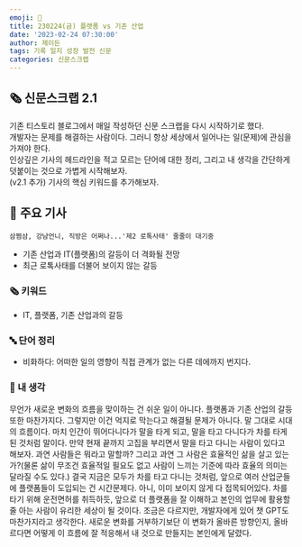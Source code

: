 ```yaml
---
emoji: 📰
title: 230224(금) 플랫폼 vs 기존 산업
date: '2023-02-24 07:30:00'
author: 제이든
tags: 기록 일지 성장 발전 신문
categories: 신문스크랩
---
```


## 🗞️ 신문스크랩 2.1

기존 티스토리 블로그에서 매일 작성하던 신문 스크랩을 다시 시작하기로 했다.<br/>
개발자는 문제를 해결하는 사람이다. 그러니 항상 세상에서 일어나는 일(문제)에 관심을 가져야 한다.<br/>
인상깊은 기사의 헤드라인을 적고 모르는 단어에 대한 정리, 그리고 내 생각을 간단하게 덧붙이는 것으로 가볍게 시작해보자.<br/>
(v2.1 추가) 기사의 핵심 키워드를 추가해보자.

## 🌻 주요 기사

`삼쩜삼, 강남언니, 직방은 어쩌나...'제2 로톡사태' 줄줄이 대기중`

- 기존 산업과 IT(플랫폼)의 갈등이 더 격화될 전망
- 최근 로톡사태를 더불어 보이지 않는 갈등

### 🗞 키워드

- IT, 플랫폼, 기존 산업과의 갈등

### 🔤 단어 정리

- 비화하다: 어떠한 일의 영향이 직접 관계가 없는 다른 데에까지 번지다.

### 🤔 내 생각

무언가 새로운 변화의 흐름을 맞이하는 건 쉬운 일이 아니다. 플랫폼과 기존 산업의 갈등 또한 마찬가지다. 그렇지만 이건 억지로 막는다고 해결될 문제가 아니다.
말 그대로 시대의 흐름이다. 마치 인간이 뛰어다니다가 말을 타게 되고, 말을 타고 다니다가 차를 타게 된 것처럼 말이다. 만약 현재 끝까지 고집을 부리면서 말을
타고 다니는 사람이 있다고 해보자. 과연 사람들은 뭐라고 말할까? 그리고 과연 그 사람은 효율적인 삶을 살고 있는가?(물론 삶이 무조건 효율적일 필요도 없고 사람이
느끼는 기준에 따라 효율의 의미는 달라질 수도 있다.) 결국 지금은 모두가 차를 타고 다니는 것처럼, 앞으로 여러 산업군들에 플랫폼들이 도입되는 건 시간문제다. 아니,
이미 보이지 않게 다 접목되어있다. 차를 타기 위해 운전면허를 취득하듯, 앞으로 더 플랫폼을 잘 이해하고 본인의 업무에 활용할 줄 아는 사람이 유리한 세상이 될 것이다.
조금은 다르지만, 개발자에게 있어 챗 GPT도 마찬가지라고 생각한다. 새로운 변화를 거부하기보단 이 변화가 올바른 방향인지, 올바르다면 어떻게 이 흐름에 잘 적응해서 내 것으로
만들지는 본인에게 달렸다.

```toc

```
